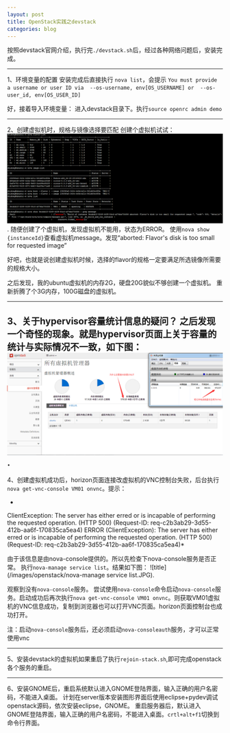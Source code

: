 ```yaml
---
layout: post
title: OpenStack实践之devstack
categories: blog
---
```

按照devstack官网介绍，执行完`./devstack.sh`后，经过各种网络问题后，安装完成。


----------

1、环境变量的配置
安装完成后直接执行 `nova list`，会提示
`You must provide a username or user ID via  --os-username, env[OS_USERNAME] or  --os-user_id, env[OS_USER_ID]`

好，接着导入环境变量：
进入devstack目录下。执行`source openrc admin demo`

----------

2、创建虚拟机时，规格与镜像选择要匹配
创建个虚拟机试试：
![title](/images/openstack/nova-boot-error-vm.jpg).
随便创建了个虚拟机，发现虚拟机不能用，状态为ERROR。
使用`nova show {instanceId}`查看虚拟机message。发现“aborted: Flavor's disk is too small for requested image”

好吧，也就是说创建虚拟机时候，选择的flavor的规格一定要满足所选镜像所需要的规格大小。


之后发现，我的ubuntu虚拟机的内存2G，硬盘20G貌似不够创建一个虚拟机。
重新折腾了个3G内存，100G磁盘的虚拟机。

----------

3、关于hypervisor容量统计信息的疑问？
之后发现一个奇怪的现象。就是hypervisor页面上关于容量的统计与实际情况不一致，如下图：
![title](/images/openstack/hypervisor疑问.jpg).
----------

4、创建虚拟机成功后，horizon页面连接改虚拟机的VNC控制台失败，后台执行`nova get-vnc-console VM01 onvnc`。提示：

*
ClientException: The server has either erred or is incapable of performing the requested operation. (HTTP 500) (Request-ID: req-c2b3ab29-3d55-412b-aa6f-170835ca5ea4)
ERROR (ClientException): The server has either erred or is incapable of performing the requested operation. (HTTP 500) (Request-ID: req-c2b3ab29-3d55-412b-aa6f-170835ca5ea4)*

由于该信息是由nova-console提供的。所以先检查下nova-console服务是否正常。
执行`nova-manage service list`。结果如下图：
![title](/images/openstack/nova-manage service list.JPG).


观察到没有`nova-console`服务。
尝试使用`nova-console`命令启动`nova-console`服务。启动成功后再次执行`nova get-vnc-console VM01 onvnc`。则获取VM01虚拟机的VNC信息成功，复制到浏览器也可以打开VNC页面。horizon页面控制台也成功打开。

注：启动`nova-console`服务后，还必须启动`nova-consoleauth`服务，才可以正常使用vnc

----------

5、安装devstack的虚拟机如果重启了执行`rejoin-stack.sh`,即可完成openstack各个服务的重启。

----------

6、安装GNOME后，重启系统默认进入GNOME登陆界面，输入正确的用户名密码，不能进入桌面。
计划在server版本安装图形界面后使用eclipse+pydev调试openstack源码，依次安装eclipse，GNOME。
重启服务器后，默认进入GNOME登陆界面，输入正确的用户名密码，不能进入桌面。`crtl+alt+f1`切换到命令行界面。


